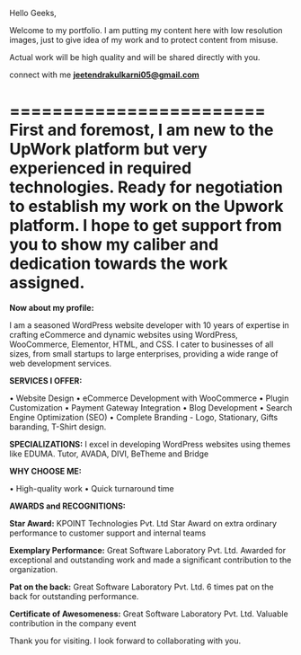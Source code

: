 Hello Geeks,

Welcome to my portfolio.
I am putting my content here with low resolution images, just to give idea of my work and to protect content from misuse.

Actual work will be high quality and will be shared directly with you.

connect with me **jeetendrakulkarni05@gmail.com**

========================
First and foremost, I am new to the UpWork platform but very experienced in required technologies.
Ready for negotiation to establish my work on the Upwork platform.
I hope to get support from you to show my caliber and dedication towards the work assigned.
==========================================================================
**Now about my profile:**

I am a seasoned WordPress website developer with 10 years of expertise in crafting eCommerce and dynamic websites using WordPress, WooCommerce, Elementor, HTML, and CSS.
I cater to businesses of all sizes, from small startups to large enterprises, providing a wide range of web development services.

**SERVICES I OFFER:**

• Website Design
• eCommerce Development with WooCommerce
• Plugin Customization
• Payment Gateway Integration
• Blog Development
• Search Engine Optimization (SEO)
• Complete Branding - Logo, Stationary, Gifts baranding, T-Shirt design.

**SPECIALIZATIONS:**
I excel in developing WordPress websites using themes like EDUMA. Tutor, AVADA, DIVI, BeTheme and Bridge

**WHY CHOOSE ME:**

• High-quality work
• Quick turnaround time

**AWARDS and RECOGNITIONS:**

**Star Award:**
KPOINT Technologies Pvt. Ltd
Star Award on extra ordinary performance to customer support and internal teams

**Exemplary Performance:**
Great Software Laboratory Pvt. Ltd.
Awarded for exceptional and outstanding work and made a significant contribution to the organization.

**Pat on the back:**
Great Software Laboratory Pvt. Ltd.
6 times pat on the back for outstanding performance.

**Certificate of Awesomeness:**
Great Software Laboratory Pvt. Ltd.
Valuable contribution in the company event

Thank you for visiting.
I look forward to collaborating with you.
